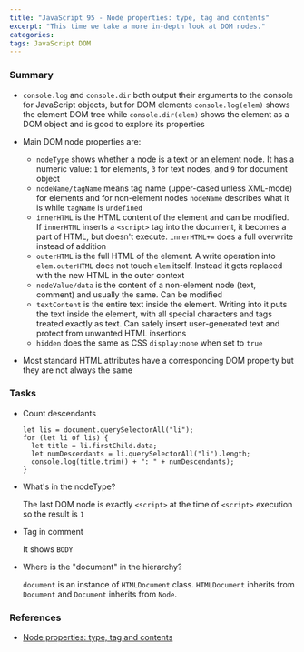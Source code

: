```yaml
---
title: "JavaScript 95 - Node properties: type, tag and contents"
excerpt: "This time we take a more in-depth look at DOM nodes."
categories:
tags: JavaScript DOM
---
```


### Summary

- `console.log` and `console.dir` both output their arguments to the console for JavaScript objects, but for DOM elements `console.log(elem)` shows the element DOM tree while `console.dir(elem)` shows the element as a DOM object and is good to explore its properties

- Main DOM node properties are:

  - `nodeType` shows whether a node is a text or an element node. It has a numeric value: `1` for elements, `3` for text nodes, and `9` for document object
  - `nodeName/tagName` means tag name (upper-cased unless XML-mode) for elements and for non-element nodes `nodeName` describes what it is while `tagName` is `undefined`
  - `innerHTML` is the HTML content of the element and can be modified. If `innerHTML` inserts a `<script>` tag into the document, it becomes a part of HTML, but doesn't execute. `innerHTML+=` does a full overwrite instead of addition
  - `outerHTML` is the full HTML of the element. A write operation into `elem.outerHTML` does not touch `elem` itself. Instead it gets replaced with the new HTML in the outer context
  - `nodeValue/data` is the content of a non-element node (text, comment) and usually the same. Can be modified
  - `textContent` is the entire text inside the element. Writing into it puts the text inside the element, with all special characters and tags treated exactly as text. Can safely insert user-generated text and protect from unwanted HTML insertions
  - `hidden` does the same as CSS `display:none` when set to `true`

- Most standard HTML attributes have a corresponding DOM property but they are not always the same

### Tasks

- Count descendants

  ```
  let lis = document.querySelectorAll("li");
  for (let li of lis) {
    let title = li.firstChild.data;
    let numDescendants = li.querySelectorAll("li").length;
    console.log(title.trim() + ": " + numDescendants);
  }
  ```

- What's in the nodeType?

  The last DOM node is exactly `<script>` at the time of `<script>` execution so the result is `1`

- Tag in comment

  It shows `BODY`

- Where is the "document" in the hierarchy?

  `document` is an instance of `HTMLDocument` class. `HTMLDocument` inherits from `Document` and `Document` inherits from `Node`.

### References

- [Node properties: type, tag and contents](https://javascript.info/basic-dom-node-properties)
